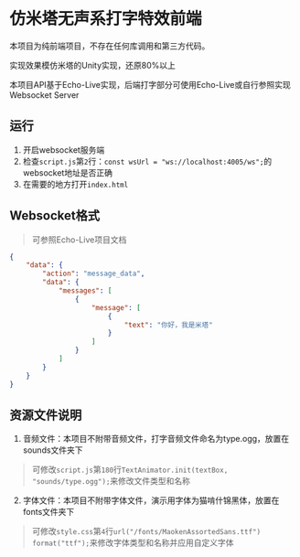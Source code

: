 # 仿米塔无声系打字特效前端

本项目为纯前端项目，不存在任何库调用和第三方代码。

实现效果模仿米塔的Unity实现，还原80%以上

本项目API基于Echo-Live实现，后端打字部分可使用Echo-Live或自行参照实现Websocket Server

## 运行

1. 开启websocket服务端
2. 检查`script.js`第`2`行：`const wsUrl = "ws://localhost:4005/ws";`的websocket地址是否正确
3. 在需要的地方打开`index.html`

## Websocket格式
> 可参照Echo-Live项目文档
~~~json
{
    "data": {
        "action": "message_data",
        "data": {
            "messages": [
                {
                    "message": [
                        {
                            "text": "你好，我是米塔"
                        }
                    ]
                }
            ]
        }
    }
}
~~~

## 资源文件说明
1. 音频文件：本项目不附带音频文件，打字音频文件命名为type.ogg，放置在sounds文件夹下
> 可修改`script.js`第`180`行`TextAnimator.init(textBox, "sounds/type.ogg");`来修改文件类型和名称
2. 字体文件：本项目不附带字体文件，演示用字体为猫啃什锦黑体，放置在fonts文件夹下
> 可修改`style.css`第`4`行`url("/fonts/MaokenAssortedSans.ttf") format("ttf");`来修改字体类型和名称并应用自定义字体
